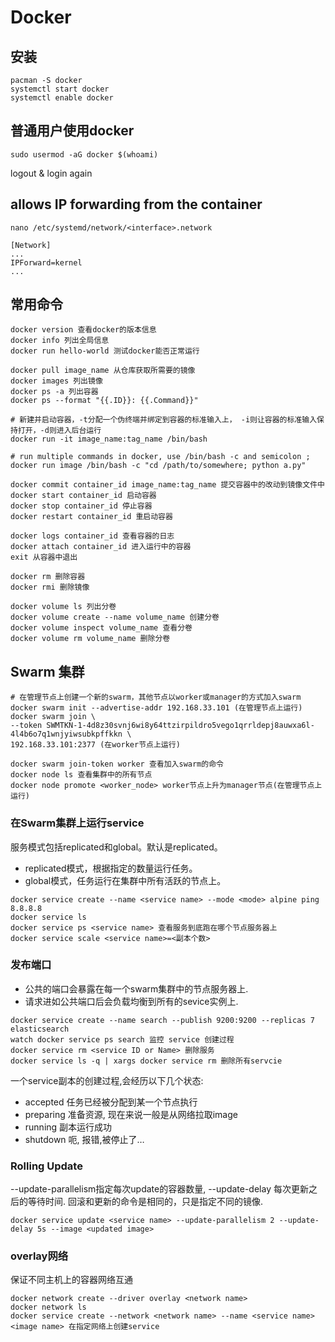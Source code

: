 # Docker

## 安装
```
pacman -S docker
systemctl start docker
systemctl enable docker
```

## 普通用户使用docker
```
sudo usermod -aG docker $(whoami)
```
logout & login again

## allows IP forwarding from the container
```
nano /etc/systemd/network/<interface>.network
```
```
[Network]
...
IPForward=kernel
...
```

## 常用命令
```
docker version 查看docker的版本信息
docker info 列出全局信息
docker run hello-world 测试docker能否正常运行

docker pull image_name 从仓库获取所需要的镜像
docker images 列出镜像
docker ps -a 列出容器
docker ps --format "{{.ID}}: {{.Command}}"

# 新建并启动容器，-t分配一个伪终端并绑定到容器的标准输入上， -i则让容器的标准输入保持打开，-d则进入后台运行
docker run -it image_name:tag_name /bin/bash

# run multiple commands in docker, use /bin/bash -c and semicolon ;
docker run image /bin/bash -c "cd /path/to/somewhere; python a.py"

docker commit container_id image_name:tag_name 提交容器中的改动到镜像文件中
docker start container_id 启动容器
docker stop container_id 停止容器
docker restart container_id 重启动容器

docker logs container_id 查看容器的日志
docker attach container_id 进入运行中的容器
exit 从容器中退出

docker rm 删除容器
docker rmi 删除镜像

docker volume ls 列出分卷
docker volume create --name volume_name 创建分卷
docker volume inspect volume_name 查看分卷
docker volume rm volume_name 删除分卷
```

## Swarm 集群
```
# 在管理节点上创建一个新的swarm，其他节点以worker或manager的方式加入swarm
docker swarm init --advertise-addr 192.168.33.101 (在管理节点上运行)
docker swarm join \
--token SWMTKN-1-4d8z30svnj6wi8y64ttzirpildro5vego1qrrldepj8auwxa6l-4l4b6o7q1wnjyiwsubkpffkkn \
192.168.33.101:2377 (在worker节点上运行)

docker swarm join-token worker 查看加入swarm的命令
docker node ls 查看集群中的所有节点
docker node promote <worker_node> worker节点上升为manager节点(在管理节点上运行)
```

### 在Swarm集群上运行service
服务模式包括replicated和global。默认是replicated。
- replicated模式，根据指定的数量运行任务。
- global模式，任务运行在集群中所有活跃的节点上。
```
docker service create --name <service name> --mode <mode> alpine ping 8.8.8.8
docker service ls
docker service ps <service name> 查看服务到底跑在哪个节点服务器上
docker service scale <service name>=<副本个数>
```

### 发布端口
- 公共的端口会暴露在每一个swarm集群中的节点服务器上.
- 请求进如公共端口后会负载均衡到所有的sevice实例上.
```
docker service create --name search --publish 9200:9200 --replicas 7 elasticsearch
watch docker service ps search 监控 service 创建过程
docker service rm <service ID or Name> 删除服务
docker service ls -q | xargs docker service rm 删除所有servcie
```
一个service副本的创建过程,会经历以下几个状态:
* accepted 任务已经被分配到某一个节点执行
* preparing 准备资源, 现在来说一般是从网络拉取image
* running 副本运行成功
* shutdown 呃, 报错,被停止了…

### Rolling Update
--update-parallelism指定每次update的容器数量, --update-delay 每次更新之后的等待时间.
回滚和更新的命令是相同的，只是指定不同的镜像.
```
docker service update <service name> --update-parallelism 2 --update-delay 5s --image <updated image>
```

### overlay网络
保证不同主机上的容器网络互通
```
docker network create --driver overlay <network name>
docker network ls
docker service create --network <network name> --name <service name> <image name> 在指定网络上创建service
```
